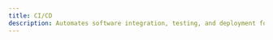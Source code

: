 ```yaml
---
title: CI/CD
description: Automates software integration, testing, and deployment for faster and reliable releases.
---
```

